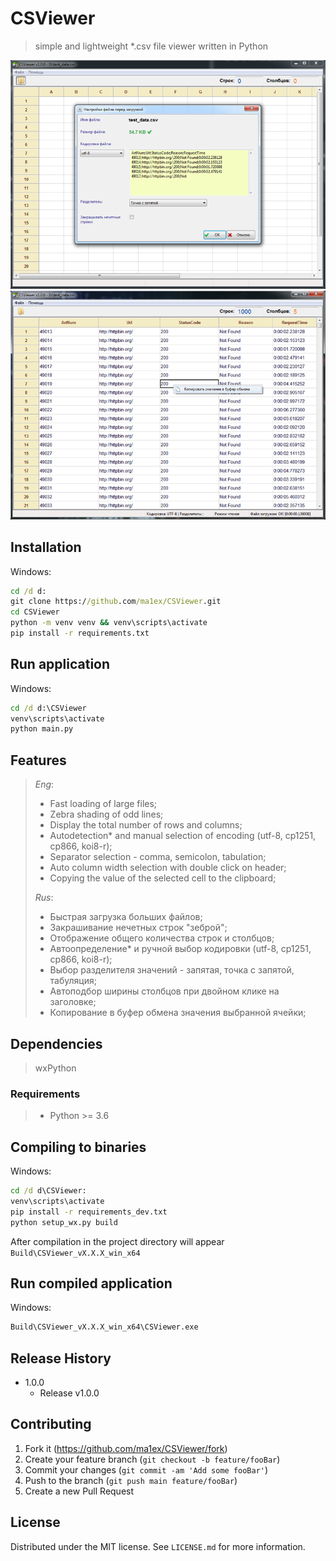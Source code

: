 # CSViewer
> simple and lightweight *.csv file viewer written in Python


![](screenshot_1.png)
![](screenshot_2.png)

## Installation

Windows:

```cmd
cd /d d:
git clone https://github.com/ma1ex/CSViewer.git
cd CSViewer
python -m venv venv && venv\scripts\activate
pip install -r requirements.txt
```

## Run application

Windows:

```cmd
cd /d d:\CSViewer
venv\scripts\activate
python main.py
```

## Features

> _Eng_:
> - Fast loading of large files;
> - Zebra shading of odd lines;
> - Display the total number of rows and columns;
> - Autodetection* and manual selection of encoding (utf-8, cp1251, cp866, koi8-r);
> - Separator selection - comma, semicolon, tabulation;
> - Auto column width selection with double click on header;
> - Copying the value of the selected cell to the clipboard;
> 
> _Rus_: 
> - Быстрая загрузка больших файлов;
> - Закрашивание нечетных строк "зеброй";
> - Отображение общего количества строк и столбцов;
> - Автоопределение* и ручной выбор кодировки (utf-8, cp1251, cp866, koi8-r);
> - Выбор разделителя значений - запятая, точка с запятой, табуляция;
> - Автоподбор ширины столбцов при двойном клике на заголовке;
> - Копирование в буфер обмена значения выбранной ячейки;

## Dependencies
> wxPython

### Requirements
> - Python >= 3.6

## Compiling to binaries

Windows:

```cmd
cd /d d\CSViewer:
venv\scripts\activate
pip install -r requirements_dev.txt
python setup_wx.py build
```

After compilation in the project directory will appear `Build\CSViewer_vX.X.X_win_x64`

## Run compiled application

Windows:

```cmd
Build\CSViewer_vX.X.X_win_x64\CSViewer.exe
```

## Release History

* 1.0.0
    * Release v1.0.0

## Contributing

1. Fork it (<https://github.com/ma1ex/CSViewer/fork>)
2. Create your feature branch (`git checkout -b feature/fooBar`)
3. Commit your changes (`git commit -am 'Add some fooBar'`)
4. Push to the branch (`git push main feature/fooBar`)
5. Create a new Pull Request

## License

Distributed under the MIT license. See ``LICENSE.md`` for more information.
